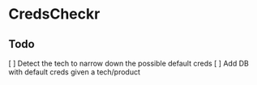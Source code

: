 # CredsCheckr

## Todo

[ ] Detect the tech to narrow down the possible default creds
[ ] Add DB with default creds given a tech/product
